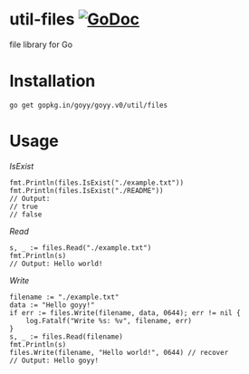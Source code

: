 # util-files [![GoDoc](http://godoc.org/gopkg.in/goyy/goyy.v0?status.png)](http://godoc.org/gopkg.in/goyy/goyy.v0/util/files)
file library for Go

# Installation
`go get gopkg.in/goyy/goyy.v0/util/files`

# Usage
*IsExist*

	fmt.Println(files.IsExist("./example.txt"))
	fmt.Println(files.IsExist("./README"))
	// Output: 
	// true
	// false

*Read*

	s, _ := files.Read("./example.txt")
	fmt.Println(s)
	// Output: Hello world!

*Write*

	filename := "./example.txt"
	data := "Hello goyy!"
	if err := files.Write(filename, data, 0644); err != nil {
		log.Fatalf("Write %s: %v", filename, err)
	}
	s, _ := files.Read(filename)
	fmt.Println(s)
	files.Write(filename, "Hello world!", 0644) // recover
	// Output: Hello goyy!
